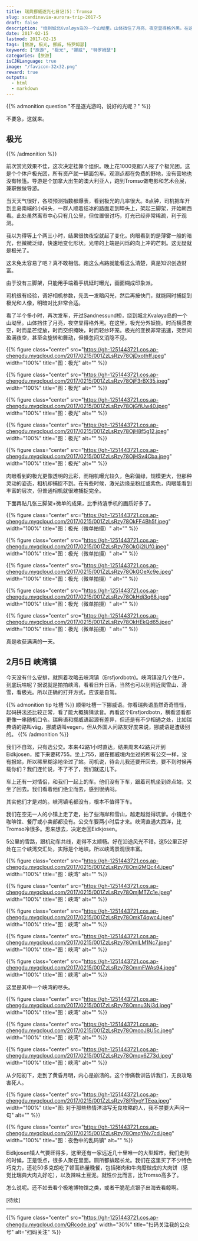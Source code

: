 ```yaml
---
title: 瑞典挪威逐光七日记(5)：Tromsø
slug: scandinavia-aurora-trip-2017-5
draft: false
description: "绕到城北Kvaløya岛的一个山坳里。山体挡住了月亮，夜空显得格外黑。在这里，极光分外妖娆。时而横贯夜空，时而星芒绽放，时而交织掩映，时而轻纱环笼。极光的变换非常迅速，突然间盈满夜空，甚至会旋转和舞动，但倏忽间又消隐不见。"
date: 2017-02-15
lastmod: 2017-02-15
tags: [旅游, 极光, 挪威, 特罗姆瑟]
keyword: ["旅游", "极光", "挪威", "特罗姆瑟"]
categories: [旅游]
isCJKLanguage: true
image: "/favicon-32x32.png"
reward: true
outputs:
  - html
  - markdown
---
```


{{% admonition question "不是逐光游吗，说好的光呢？" %}}

​不要急，这就来。

## 极光

{{% /admonition %}}

前次赏光效果不佳，这次决定挂靠个组织。​晚上花1000克朗/人报了个极光团。这是个个体户极光团，所有资产就一辆面包车。观测点都在免费的野地，没有营地也没有帐篷。导游是个加拿大出生的澳大利亚人，跑到Tromso做电影和艺术会展，兼职做做导游。

当天天气很好，各项预测指数都爆表，看到极光的几率很大。8点钟，司机把车开到主岛南端的小码头，一群人​顺着结冰的路面走到埠头上，架起三脚架，开始朝西看。此处虽然离市中心只有几公里，但位置很讨巧，灯光已经非常稀疏，利于观测。

我以为得等上个两三小时，结果很快夜空就起了变化。肉眼看到的是薄雾一般的暗光，但微微泛绿，快速地变化形状。光带的上端是闪烁的向上冲的芒刺。​这无疑就是极光了。

这未免太容易了吧？真不敢相信。跑这么点路就能看这么清楚，真是知识创造财富。​

由于没有三脚架，只能用手端着手机延时曝光，画面糊成印象派。​

​司机很有经验，调好相机参数，先丢一发暗闪光，然后再按快门，就能同时捕捉到极光和人像，明暗对比非常合适。

​看了半个多小时，再次发车，开过Sandnessund桥，绕到城北Kvaløya岛的一个山坳里。山体挡住了月亮，夜空显得格外黑。在这里，极光分外妖娆。时而横贯夜空，时而星芒绽放，时而交织掩映，时而轻纱环笼。极光的变换非常迅速，突然间盈满夜空，甚至会旋转和舞动，但倏忽间又消隐不见。

{{% figure class="center" src="https://gh-1251443721.cos.ap-chengdu.myqcloud.com/2017/0215/001ZzLsRzy78OjDxothff.jpeg" width="100%" title="图：极光" alt="" %}}

<!--more-->

{{% figure class="center" src="https://gh-1251443721.cos.ap-chengdu.myqcloud.com/2017/0215/001ZzLsRzy78OjF3rBX35.jpeg" width="100%" title="图：极光" alt="" %}}

{{% figure class="center" src="https://gh-1251443721.cos.ap-chengdu.myqcloud.com/2017/0215/001ZzLsRzy78OjGfiUw40.jpeg" width="100%" title="图：极光" alt="" %}}

{{% figure class="center" src="https://gh-1251443721.cos.ap-chengdu.myqcloud.com/2017/0215/001ZzLsRzy78OjH8f5g12.jpeg" width="100%" title="图：极光" alt="" %}}

{{% figure class="center" src="https://gh-1251443721.cos.ap-chengdu.myqcloud.com/2017/0215/001ZzLsRzy78OjHSv4Cba.jpeg" width="100%" title="图：极光" alt="" %}}

​肉眼看到的极光更像透明的云彩，而相机曝光较久，色彩偏绿，规模更大，但那种灵动的姿态，相机却捕捉不到。在有些时候，激光边缘呈粉红或紫色，肉眼能看到丰富的层次，但普通相机就很难捕捉完全。

下面再贴几张三脚架+微单的成果，比手持渣手机的画质好多了。​

{{% figure class="center" src="https://gh-1251443721.cos.ap-chengdu.myqcloud.com/2017/0215/001ZzLsRzy78OkFF4Bh5f.jpeg" width="100%" title="图：极光（微单拍摄）" alt="" %}}

{{% figure class="center" src="https://gh-1251443721.cos.ap-chengdu.myqcloud.com/2017/0215/001ZzLsRzy78OkGj2IUf0.jpeg" width="100%" title="图：极光（微单拍摄）" alt="" %}}

{{% figure class="center" src="https://gh-1251443721.cos.ap-chengdu.myqcloud.com/2017/0215/001ZzLsRzy78OkGOeXc9e.jpeg" width="100%" title="图：极光（微单拍摄）" alt="" %}}

{{% figure class="center" src="https://gh-1251443721.cos.ap-chengdu.myqcloud.com/2017/0215/001ZzLsRzy78OkHdj3q68.jpeg" width="100%" title="图：极光（微单拍摄）" alt="" %}}

{{% figure class="center" src="https://gh-1251443721.cos.ap-chengdu.myqcloud.com/2017/0215/001ZzLsRzy78OkHEkQd65.jpeg" width="100%" title="图：极光（微单拍摄）" alt="" %}}

真是收获满满的一天。

## 2月5日 峡湾镇

今天没有什么安排，就照着攻略去峡湾镇（Ersfjordbotn)。峡湾镇没几个住户，到底玩啥呢？据说就是拍拍峡湾，看看日升日落，当然也可以到附近爬雪山、滑雪，看极光。所以正确的打开方式，应该是自驾。

{{% admonition tip 吐槽 %}}
顺带吐槽一下挪威语。你看瑞典语虽然奇奇怪怪，起码拼法还比较正常，看了能大概猜猜读音。再看这个Ersfjordbotn，横看竖看都更像一串随机口令。​瑞典语和挪威语起源有差异，但还是有不少相通之处，比如瑞典语的路叫väg，挪威语叫vegen，但从外国人问路友好度来说，挪威语是渣级别的。
{{% /admonition %}}

我们不自驾，只有选公交。​本来42路1小时直达，结果周末42路只开到Eidkjosen，接下来要转755。坐上755，跟在挪威境内坐过的所有公交一样，没有报站，所以稀里糊涂地坐过了站。司机说，待会儿我还要开回去，要不到时候再载你们？我们连忙说，不了不了，我们就这儿下。

车上还有一对情侣，和我们一起上的车。他们没有下车，跟着司机坐到终点站，又坐了回去。我们看着他们绝尘而去，感到很纳闷。

​其实他们才是对的。峡湾镇毛都没有，根本不值得下车。

我们在空无一人的小镇上走了走，拍了些海岸和雪山，越走越觉得坑爹。小镇连个咖啡馆、餐厅或小卖部都没有。公交车要两小时后才来。峡湾直通大西洋，比Tromso冷很多。思来想去，决定走回Eidkjosen。

5公里的雪路，跟机动车共线，走得不太顺畅。​好在沿途风光不错。这5公里正好处在三个峡湾交汇处，实际是个地峡。所以峡湾景观很丰富。

{{% figure class="center" src="https://gh-1251443721.cos.ap-chengdu.myqcloud.com/2017/0215/001ZzLsRzy78Omj2MQc44.jpeg" width="100%" title="图：峡湾" alt="" %}}

{{% figure class="center" src="https://gh-1251443721.cos.ap-chengdu.myqcloud.com/2017/0215/001ZzLsRzy78OmjMTZc1e.jpeg" width="100%" title="图：峡湾" alt="" %}}

{{% figure class="center" src="https://gh-1251443721.cos.ap-chengdu.myqcloud.com/2017/0215/001ZzLsRzy78OmkT4qwc4.jpeg" width="100%" title="图：峡湾" alt="" %}}

{{% figure class="center" src="https://gh-1251443721.cos.ap-chengdu.myqcloud.com/2017/0215/001ZzLsRzy78OmlLM1Nc7.jpeg" width="100%" title="图：峡湾" alt="" %}}

{{% figure class="center" src="https://gh-1251443721.cos.ap-chengdu.myqcloud.com/2017/0215/001ZzLsRzy78OmmFWAs94.jpeg" width="100%" title="图：峡湾" alt="" %}}

这里是其中一个峡湾的尽头。

{{% figure class="center" src="https://gh-1251443721.cos.ap-chengdu.myqcloud.com/2017/0215/001ZzLsRzy78Omnu3Nj3d.jpeg" width="100%" title="图：峡湾" alt="" %}}

{{% figure class="center" src="https://gh-1251443721.cos.ap-chengdu.myqcloud.com/2017/0215/001ZzLsRzy78OmooJ8U5c.jpeg" width="100%" title="图：峡湾" alt="" %}}

{{% figure class="center" src="https://gh-1251443721.cos.ap-chengdu.myqcloud.com/2017/0215/001ZzLsRzy78Omqx6Z73d.jpeg" width="100%" title="图：峡湾" alt="" %}}

从夕阳初下，走到了黄昏月明，内心是崩溃的。这个惨痛教训告诉我们，无良攻略害死人。

{{% figure class="center" src="https://gh-1251443721.cos.ap-chengdu.myqcloud.com/2017/0215/001ZzLsRzy78PRyoYTEea.jpeg" width="100%" title="图: 对于那些热情洋溢写无良攻略的人，我不禁要大声问一句" alt="" %}}

{{% figure class="center" src="https://gh-1251443721.cos.ap-chengdu.myqcloud.com/2017/0215/001ZzLsRzy78OmqYNv7cd.jpeg" width="100%" title="图：夜色中的乱码镇" alt="" %}}

​Eidkjosen镇人气要旺得多，这里还有一家远近几十里唯一的大型超市。我们走到的时候，正是饭点，很多人聚在里面。厕所都排起长龙。我们在这里买了不少特色巧克力，还花50多克朗吃了顿高热量晚餐，包括猪肉和牛肉糜做成的大肉饼（感觉比瑞典大肉丸好吃），以及辣味土豆泥。就性价比而言，比Tromso高多了。​

​怎么说呢。还不如去看个极地博物馆之类，或者干脆花点银子出海去看鲸啊。

[待续]

---

<!-- {% raw %} -->
{{% figure class="center" src="https://gh-1251443721.cos.ap-chengdu.myqcloud.com/QRcode.jpg" width="30%" title="扫码关注我的公众号" alt="扫码关注" %}}
<!-- {% endraw %} -->
